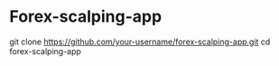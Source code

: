 # Forex-scalping-app
git clone https://github.com/your-username/forex-scalping-app.git cd forex-scalping-app
